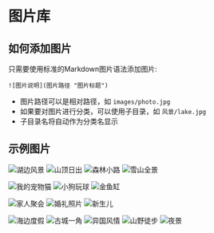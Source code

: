 # 图片库

## 如何添加图片
只需要使用标准的Markdown图片语法添加图片:
```
![图片说明](图片路径 "图片标题")
```

- 图片路径可以是相对路径，如 `images/photo.jpg`
- 如果要对图片进行分类，可以使用子目录，如 `风景/lake.jpg`
- 子目录名将自动作为分类名显示

## 示例图片

![湖边风景](风景/lake.jpg "美丽的湖泊")
![山顶日出](风景/sunrise.jpg "清晨的日出")
![森林小路](风景/forest-path.jpg "宁静的森林小径")
![雪山全景](风景/mountain.jpg "壮观的雪山")

![我的宠物猫](宠物/cat1.jpg "我的猫咪小白")
![小狗玩球](宠物/dog-playing.jpg "活泼的小狗")
![金鱼缸](宠物/goldfish.jpg "漂亮的观赏鱼")

![家人聚会](家庭/family-gathering.jpg "2024年春节家庭聚会")
![婚礼照片](家庭/wedding.jpg "表姐的婚礼")
![新生儿](家庭/baby.jpg "小侄子出生照")

![海边度假](旅行/beach.jpg "三亚海滩度假")
![古城一角](旅行/old-town.jpg "丽江古城")
![异国风情](旅行/foreign-city.jpg "巴黎街景")
![山野徒步](旅行/hiking.jpg "徒步旅行")
![夜景](旅行/night-view.jpg "城市夜景")
